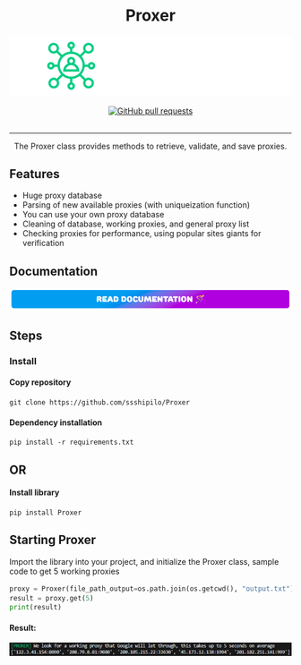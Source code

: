 <h1 align="center">Proxer</h1>

![GPT 4 Private](https://github.com/ssshipilo/Proxer/blob/main/git/welcome.png)

<div align="center">
  <a href="https://github.com/ssshipilo/microsoft_account/pull">
    <img src="https://img.shields.io/github/issues-pr/cdnjs/cdnjs.svg" alt="GitHub pull requests" />
  </a>
</div>

<br />

___

<div align="center">
    The Proxer class provides methods to retrieve, validate, and save proxies.
</div>


## Features

- Huge proxy database
- Parsing of new available proxies (with uniqueization function)
- You can use your own proxy database
- Cleaning of database, working proxies, and general proxy list
- Checking proxies for performance, using popular sites giants for verification

## Documentation
[![Read Documentation](https://github.com/ssshipilo/Proxer/blob/main/git/btn.png)](https://github.com/ssshipilo/Proxer/blob/main/git/documentation.md)

## Steps 

### Install

#### Copy repository
    git clone https://github.com/ssshipilo/Proxer

#### Dependency installation
    pip install -r requirements.txt

## OR

#### Install library
    pip install Proxer

## Starting Proxer

Import the library into your project, and initialize the Proxer class, sample code to get 5 working proxies

```python
proxy = Proxer(file_path_output=os.path.join(os.getcwd(), "output.txt"), file_path_save=os.path.join(os.getcwd(), "save.txt"))
result = proxy.get(5)
print(result)
```

#### Result:
![Result Proxer](https://github.com/ssshipilo/Proxer/blob/main/git/result.png)
